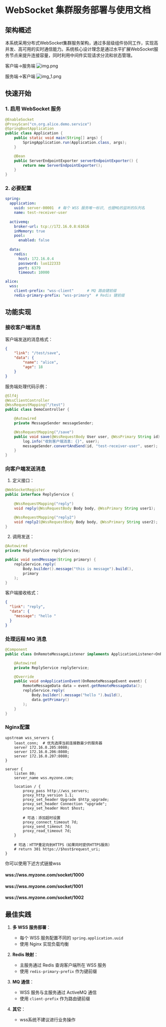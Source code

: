 # WebSocket 集群服务部署与使用文档

## 架构概述

本系统采用分布式WebSocket集群服务架构，通过多层级组件协同工作，实现高并发、高可用的实时通信能力。系统核心设计理念是通过水平扩展WebSocket服务节点来提升连接容量，同时利用中间件实现请求分流和状态管理。

客户端->服务端
![img.png](img.png)

服务端->客户端
![img_1.png](img_1.png)

## 快速开始

### 1. 启用 WebSocket 服务

```java
@EnableSocket
@ProxyScan("cn.org.alice.demo.service")
@SpringBootApplication
public class Application {
    public static void main(String[] args) {
        SpringApplication.run(Application.class, args);
    }

    @Bean
    public ServerEndpointExporter serverEndpointExporter() {
        return new ServerEndpointExporter();
    }
}
```

### 2. 必要配置

```yaml
spring:
  application:
    uuid: server-00001  # 每个 WSS 服务唯一标识, 也是MQ的监听的队列名
    name: test-receiver-user
  
  activemq:
    broker-url: tcp://172.16.0.8:61616
    inMemory: true
    pool:
      enabled: false
  
  data:
    redis:
      host: 172.16.0.4
      password: luo122333
      port: 6379
      timeout: 10000

alice:
  wss:
    client-prefix: "wss-client"      # MQ 路由键前缀
    redis-primary-prefix: "wss-primary"  # Redis 键前缀
```

## 功能实现

### 接收客户端消息

客户端发送的消息格式：
```json
{
    "link": "/test/save",
    "data": {
        "name": "alice",
        "age": 18
    }
}
```

服务端处理代码示例：

```java
@Slf4j
@WssClientController
@WssRequestMapping("/test")
public class DemoController {

    @Autowired
    private MessageSender messageSender;

    @WssRequestMapping("/save")
    public void save(@WssRequestBody User user, @WssPrimary String id) {
        log.info("收到客户端消息: {}", user);
        messageSender.convertAndSend(id, "test-receiver-user", user);
    }
}
```

### 向客户端发送消息

1. 定义接口：

```java
@WebSocketRegister
public interface ReplyService {
    
    @WssRequestMapping("reply")
    void reply(@WssRequestBody Body body, @WssPrimary String user1);

    @WssRequestMapping("reply2")
    void reply2(@WssRequestBody Body body, @WssPrimary String user2);
}
```

2. 调用发送：

```java
@Autowired
private ReplyService replyService;

public void sendMessage(String primary) {
    replyService.reply(
        Body.builder().message("this is message").build(), 
        primary
    );
}
```

客户端接收格式：
```json
{
  "link": "reply",
  "data": {
    "message": "hello "
  }
}
```

### 处理远程 MQ 消息

```java
@Component
public class OnRemoteMessageListener implements ApplicationListener<OnRemoteMessageEvent> {

    @Autowired
    private ReplyService replyService;

    @Override
    public void onApplicationEvent(OnRemoteMessageEvent event) {
        RemoteMessageData data = event.getRemoteMessageData();
        replyService.reply(
            Body.builder().message("hello ").build(), 
            data.getPrimary()
        );
    }
}
```

### Nginx配置
```nginx
upstream wss_servers { 
    least_conn;  # 优先选择当前连接数最少的服务器
    server 172.16.0.205:8080;
    server 172.16.0.206:8080;
    server 172.16.0.207:8080;
}

server {
    listen 80;
    server_name wss.myzone.com;

    location / {
        proxy_pass http://wss_servers;
        proxy_http_version 1.1;
        proxy_set_header Upgrade $http_upgrade;
        proxy_set_header Connection "upgrade";
        proxy_set_header Host $host;

        # 可选：添加超时设置
        proxy_connect_timeout 7d;
        proxy_send_timeout 7d;
        proxy_read_timeout 7d;
    }

    # 可选：HTTP重定向到HTTPS（如果同时提供HTTPS服务）
    # return 301 https://$host$request_uri;
}
```
你可以使用下述方式链接wss
#### wss://wss.myzone.com/socket/1000
#### wss://wss.myzone.com/socket/1001
#### wss://wss.myzone.com/socket/1002

## 最佳实践

1. **多 WSS 服务部署**：
    - 每个 WSS 服务配置不同的 `spring.application.uuid`
    - 使用 Nginx 实现负载均衡

2. **Redis 映射**：
    - 主服务通过 Redis 查询客户端所在 WSS 服务
    - 使用 `redis-primary-prefix` 作为键前缀

3. **MQ 通信**：
    - WSS 服务与主服务通过 ActiveMQ 通信
    - 使用 `client-prefix` 作为路由键前缀

4. **其它**：
    - wss系统不建议进行业务操作
